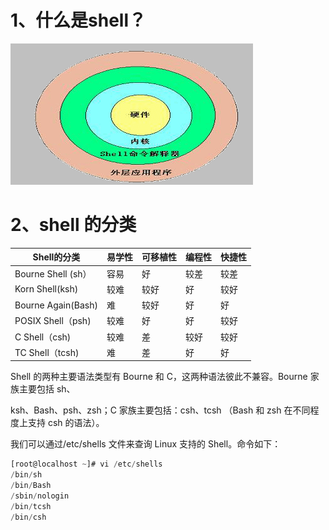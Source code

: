 # 1、什么是shell？

![](images/WEBRESOURCEcb3f58412e2a716a10dc39fefa50a0b0截图.png)



# 2、shell 的分类




| Shell的分类 | 易学性 | 可移植性 | 编程性 | 快捷性 |
| - | - | - | - | - |
| Bourne Shell (sh） | 容易 | 好 | 较差 | 较差 |
| Korn Shell(ksh) | 较难 | 较好 | 好 | 较好 |
| Bourne Again(Bash) | 难 | 较好 | 好 | 好 |
| POSIX Shell（psh) | 较难 | 好 | 好 | 较好 |
| C Shell（csh) | 较难 | 差 | 较好 | 较好 |
| TC Shell（tcsh) | 难 | 差 | 好 | 好 |


Shell 的两种主要语法类型有 Bourne 和 C，这两种语法彼此不兼容。Bourne 家族主要包括 sh、


ksh、Bash、psh、zsh；C 家族主要包括：csh、tcsh （Bash 和 zsh 在不同程度上支持 csh 的语法）。


我们可以通过/etc/shells 文件来查询 Linux 支持的 Shell。命令如下：


```javascript
[root@localhost ~]# vi /etc/shells
/bin/sh
/bin/Bash
/sbin/nologin
/bin/tcsh
/bin/csh
```

